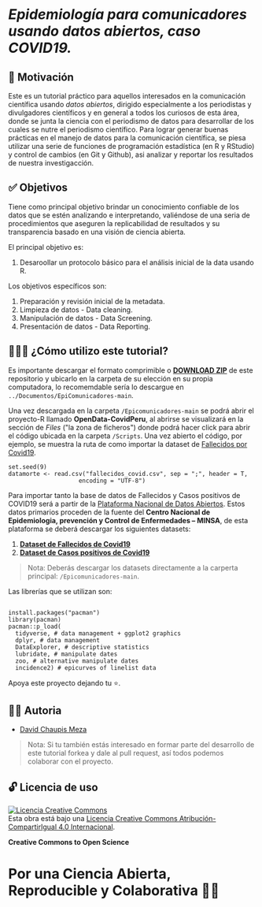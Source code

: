 # ***Epidemiología para comunicadores usando datos abiertos, caso COVID19.***


## 🌻 Motivación

Este es un tutorial práctico para aquellos interesados en la comunicación científica usando *datos abiertos*, dirigido especialmente a los periodistas y divulgadores científicos y en general a todos los curiosos de esta área, donde se junta la ciencia con el periodismo de datos para desarrollar de los cuales se nutre el periodismo científico. Para lograr generar buenas prácticas en el manejo de datos para la comunicación científica, se piesa utilizar una serie de funciones de programación estadística (en R y RStudio) y control de cambios (en Git y Github), asi analizar y reportar los resultados de nuestra investigacción. 

## ✅ Objetivos

Tiene como principal objetivo brindar un conocimiento confiable de los datos que se estén analizando e interpretando, valiéndose de una seria de procedimientos que 
aseguren la replicabilidad de resultados y su transparencia basado en una visión de ciencia abierta.

El principal objetivo es: 

  1. Desaroollar un protocolo básico para el análisis inicial de la data usando R.

Los objetivos específicos son:
  
  1. Preparación y revisión inicial de la metadata.
  2. Limpieza de datos - Data cleaning.
  3. Manipulación de datos - Data Screening.
  4. Presentación de datos - Data Reporting.

## 🙋🏻‍♂️ ¿Cómo utilizo este tutorial?

Es importante descargar el formato comprimible o [**DOWNLOAD ZIP**](https://github.com/DChaupis/Epi-Comunicadores/archive/refs/heads/main.zip) de este repositorio y ubicarlo en la carpeta de su elección en su propia computadora, lo recomemdable sería lo descargue en `../Documentos/EpiComunicadores-main`. 

Una vez descargada en la carpeta `/Epicomunicadores-main` se podrá abrir el proyecto-R llamado **OpenData-CovidPeru**, al abrirse se visualizará en la sección de *Files* ("la zona de ficheros") donde podrá hacer click para abrir el código ubicada en la carpeta `/Scripts`. Una vez abierto el código, por ejemplo, se muestra la ruta de como importar la dataset de [Fallecidos por Covid19](https://www.datosabiertos.gob.pe/dataset/fallecidos-por-covid-19-ministerio-de-salud-minsa/resource/4b7636f3-5f0c-4404-8526). 

```{r}
set.seed(9)
datamorte <- read.csv("fallecidos_covid.csv", sep = ";", header = T, 
                    encoding = "UTF-8")       

```
Para importar tanto la base de datos de Fallecidos y Casos positivos de COVID19 será a partir de la [Plataforma Nacional de Datos Abiertos](https://www.datosabiertos.gob.pe/). Estos datos primarios proceden de la fuente del **Centro Nacional de Epidemiologia, prevención y Control de Enfermedades – MINSA**, de esta plataforma se deberá descargar los siguientes datasets:

  1. [**Dataset de Fallecidos de Covid19**](https://www.datosabiertos.gob.pe/dataset/fallecidos-por-covid-19-ministerio-de-salud-minsa/resource/4b7636f3-5f0c-4404-8526)
  2. [**Dataset de Casos positivos de Covid19**](https://www.datosabiertos.gob.pe/dataset/casos-positivos-por-covid-19-ministerio-de-salud-minsa/resource/690e57a6-a465-47d8-86fd)

> Nota: Deberás descargar los datasets directamente a la carperta principal: `/Epicomunicadores-main`.

Las librerías que se utilizan son:
```{r}

install.packages("pacman")
library(pacman)
pacman::p_load(
  tidyverse, # data management + ggplot2 graphics 
  dplyr, # data management
  DataExplorer, # descriptive statistics
  lubridate, # manipulate dates
  zoo, # alternative manipulate dates 
  incidence2) # epicurves of linelist data 

```

Apoya este proyecto dejando tu ⭐.

## 👨‍💻 Autoria 

  - [David Chaupis Meza](https://www.linkedin.com/in/davidchaupis/)

> Nota: Si tu también estás interesado en formar parte del desarrollo de este tutorial forkea y dale al pull request, así todos podemos colaborar con el proyecto.

## 🔓 Licencia de uso

<a rel="license" href="http://creativecommons.org/licenses/by-sa/4.0/"><img alt="Licencia Creative Commons" style="border-width:0" src="https://i.creativecommons.org/l/by-sa/4.0/80x15.png" /></a><br />Esta obra está bajo una <a rel="license" href="http://creativecommons.org/licenses/by-sa/4.0/">Licencia Creative Commons Atribución-CompartirIgual 4.0 Internacional</a>.

**Creative Commons to Open Science**


# **Por una Ciencia Abierta, Reproducible y Colaborativa** 🙌🏻
